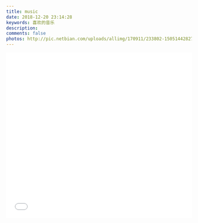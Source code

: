 ```yaml
---
title: music
date: 2018-12-20 23:14:28
keywords: 喜欢的音乐
description: 
comments: false
photos: http://pic.netbian.com/uploads/allimg/170911/233802-15051442827782.jpg
---
```

<iframe frameborder="no" border="0" marginwidth="0" marginheight="0" width=100% height=450 src="//music.163.com/outchain/player?type=0&id=465692881&auto=1&height=430"></iframe>